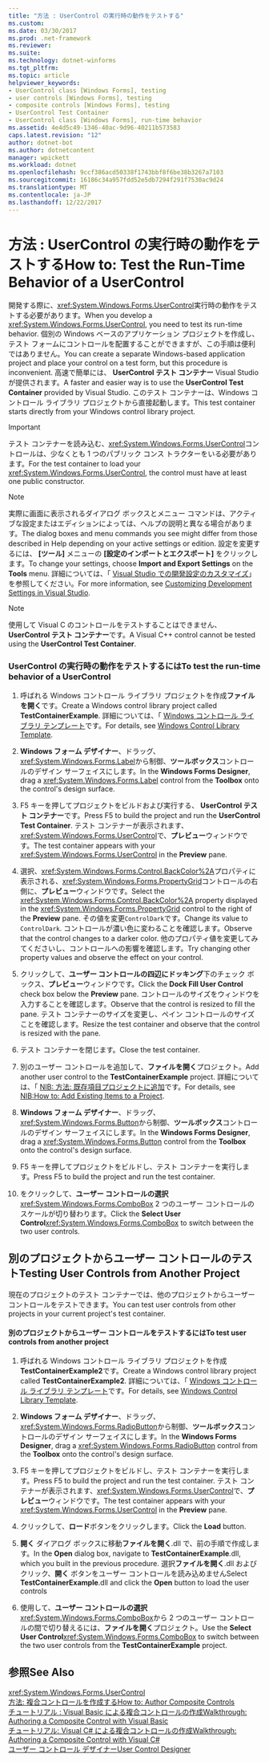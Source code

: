 ```yaml
---
title: "方法 : UserControl の実行時の動作をテストする"
ms.custom: 
ms.date: 03/30/2017
ms.prod: .net-framework
ms.reviewer: 
ms.suite: 
ms.technology: dotnet-winforms
ms.tgt_pltfrm: 
ms.topic: article
helpviewer_keywords:
- UserControl class [Windows Forms], testing
- user controls [Windows Forms], testing
- composite controls [Windows Forms], testing
- UserControl Test Container
- UserControl class [Windows Forms], run-time behavior
ms.assetid: 4e4d5c49-1346-40ac-9d96-40211b573583
caps.latest.revision: "12"
author: dotnet-bot
ms.author: dotnetcontent
manager: wpickett
ms.workload: dotnet
ms.openlocfilehash: 9ccf386acd50338f1743bbf8f6be38b3267a7103
ms.sourcegitcommit: 16186c34a957fdd52e5db7294f291f7530ac9d24
ms.translationtype: MT
ms.contentlocale: ja-JP
ms.lasthandoff: 12/22/2017
---
```

# <a name="how-to-test-the-run-time-behavior-of-a-usercontrol"></a><span data-ttu-id="c7b99-102">方法 : UserControl の実行時の動作をテストする</span><span class="sxs-lookup"><span data-stu-id="c7b99-102">How to: Test the Run-Time Behavior of a UserControl</span></span>
<span data-ttu-id="c7b99-103">開発する際に、<xref:System.Windows.Forms.UserControl>実行時の動作をテストする必要があります。</span><span class="sxs-lookup"><span data-stu-id="c7b99-103">When you develop a <xref:System.Windows.Forms.UserControl>, you need to test its run-time behavior.</span></span> <span data-ttu-id="c7b99-104">個別の Windows ベースのアプリケーション プロジェクトを作成し、テスト フォームにコントロールを配置することができますが、この手順は便利ではありません。</span><span class="sxs-lookup"><span data-stu-id="c7b99-104">You can create a separate Windows-based application project and place your control on a test form, but this procedure is inconvenient.</span></span> <span data-ttu-id="c7b99-105">高速で簡単には、 **UserControl テスト コンテナー** Visual Studio が提供されます。</span><span class="sxs-lookup"><span data-stu-id="c7b99-105">A faster and easier way is to use the **UserControl Test Container** provided by Visual Studio.</span></span> <span data-ttu-id="c7b99-106">このテスト コンテナーは、Windows コントロール ライブラリ プロジェクトから直接起動します。</span><span class="sxs-lookup"><span data-stu-id="c7b99-106">This test container starts directly from your Windows control library project.</span></span>  
  
> [!IMPORTANT]
>  <span data-ttu-id="c7b99-107">テスト コンテナーを読み込む、<xref:System.Windows.Forms.UserControl>コントロールは、少なくとも 1 つのパブリック コンス トラクターをいる必要があります。</span><span class="sxs-lookup"><span data-stu-id="c7b99-107">For the test container to load your <xref:System.Windows.Forms.UserControl>, the control must have at least one public constructor.</span></span>  
  
> [!NOTE]
>  <span data-ttu-id="c7b99-108">実際に画面に表示されるダイアログ ボックスとメニュー コマンドは、アクティブな設定またはエディションによっては、ヘルプの説明と異なる場合があります。</span><span class="sxs-lookup"><span data-stu-id="c7b99-108">The dialog boxes and menu commands you see might differ from those described in Help depending on your active settings or edition.</span></span> <span data-ttu-id="c7b99-109">設定を変更するには、 **[ツール]** メニューの **[設定のインポートとエクスポート]** をクリックします。</span><span class="sxs-lookup"><span data-stu-id="c7b99-109">To change your settings, choose **Import and Export Settings** on the **Tools** menu.</span></span> <span data-ttu-id="c7b99-110">詳細については、「 [Visual Studio での開発設定のカスタマイズ](http://msdn.microsoft.com/en-us/22c4debb-4e31-47a8-8f19-16f328d7dcd3)」を参照してください。</span><span class="sxs-lookup"><span data-stu-id="c7b99-110">For more information, see [Customizing Development Settings in Visual Studio](http://msdn.microsoft.com/en-us/22c4debb-4e31-47a8-8f19-16f328d7dcd3).</span></span>  
  
> [!NOTE]
>  <span data-ttu-id="c7b99-111">使用して Visual C のコントロールをテストすることはできません、 **UserControl テスト コンテナー**です。</span><span class="sxs-lookup"><span data-stu-id="c7b99-111">A Visual C++ control cannot be tested using the **UserControl Test Container**.</span></span>  
  
### <a name="to-test-the-run-time-behavior-of-a-usercontrol"></a><span data-ttu-id="c7b99-112">UserControl の実行時の動作をテストするには</span><span class="sxs-lookup"><span data-stu-id="c7b99-112">To test the run-time behavior of a UserControl</span></span>  
  
1.  <span data-ttu-id="c7b99-113">呼ばれる Windows コントロール ライブラリ プロジェクトを作成**ファイルを開く**です。</span><span class="sxs-lookup"><span data-stu-id="c7b99-113">Create a Windows control library project called **TestContainerExample**.</span></span> <span data-ttu-id="c7b99-114">詳細については、「 [Windows コントロール ライブラリ テンプレート](http://msdn.microsoft.com/en-us/722f4e2d-1310-4ed5-8f33-593337ab66b4)です。</span><span class="sxs-lookup"><span data-stu-id="c7b99-114">For details, see [Windows Control Library Template](http://msdn.microsoft.com/en-us/722f4e2d-1310-4ed5-8f33-593337ab66b4).</span></span>  
  
2.  <span data-ttu-id="c7b99-115">**Windows フォーム デザイナー**、ドラッグ、<xref:System.Windows.Forms.Label>から制御、**ツールボックス**コントロールのデザイン サーフェイスにします。</span><span class="sxs-lookup"><span data-stu-id="c7b99-115">In the **Windows Forms Designer**, drag a <xref:System.Windows.Forms.Label> control from the **Toolbox** onto the control's design surface.</span></span>  
  
3.  <span data-ttu-id="c7b99-116">F5 キーを押してプロジェクトをビルドおよび実行する、 **UserControl テスト コンテナー**です。</span><span class="sxs-lookup"><span data-stu-id="c7b99-116">Press F5 to build the project and run the **UserControl Test Container**.</span></span> <span data-ttu-id="c7b99-117">テスト コンテナーが表示されます、<xref:System.Windows.Forms.UserControl>で、**プレビュー**ウィンドウです。</span><span class="sxs-lookup"><span data-stu-id="c7b99-117">The test container appears with your <xref:System.Windows.Forms.UserControl> in the **Preview** pane.</span></span>  
  
4.  <span data-ttu-id="c7b99-118">選択、<xref:System.Windows.Forms.Control.BackColor%2A>プロパティに表示される、<xref:System.Windows.Forms.PropertyGrid>コントロールの右側に、**プレビュー**ウィンドウです。</span><span class="sxs-lookup"><span data-stu-id="c7b99-118">Select the <xref:System.Windows.Forms.Control.BackColor%2A> property displayed in the <xref:System.Windows.Forms.PropertyGrid> control to the right of the **Preview** pane.</span></span> <span data-ttu-id="c7b99-119">その値を変更`ControlDark`です。</span><span class="sxs-lookup"><span data-stu-id="c7b99-119">Change its value to `ControlDark`.</span></span> <span data-ttu-id="c7b99-120">コントロールが濃い色に変わることを確認します。</span><span class="sxs-lookup"><span data-stu-id="c7b99-120">Observe that the control changes to a darker color.</span></span> <span data-ttu-id="c7b99-121">他のプロパティ値を変更してみてくださいし、コントロールへの影響を確認します。</span><span class="sxs-lookup"><span data-stu-id="c7b99-121">Try changing other property values and observe the effect on your control.</span></span>  
  
5.  <span data-ttu-id="c7b99-122">クリックして、**ユーザー コントロールの四辺にドッキング**下のチェック ボックス、**プレビュー**ウィンドウです。</span><span class="sxs-lookup"><span data-stu-id="c7b99-122">Click the **Dock Fill User Control** check box below the **Preview** pane.</span></span> <span data-ttu-id="c7b99-123">コントロールのサイズをウィンドウを入力することを確認します。</span><span class="sxs-lookup"><span data-stu-id="c7b99-123">Observe that the control is resized to fill the pane.</span></span> <span data-ttu-id="c7b99-124">テスト コンテナーのサイズを変更し、ペイン コントロールのサイズことを確認します。</span><span class="sxs-lookup"><span data-stu-id="c7b99-124">Resize the test container and observe that the control is resized with the pane.</span></span>  
  
6.  <span data-ttu-id="c7b99-125">テスト コンテナーを閉じます。</span><span class="sxs-lookup"><span data-stu-id="c7b99-125">Close the test container.</span></span>  
  
7.  <span data-ttu-id="c7b99-126">別のユーザー コントロールを追加して、**ファイルを開く**プロジェクト。</span><span class="sxs-lookup"><span data-stu-id="c7b99-126">Add another user control to the **TestContainerExample** project.</span></span> <span data-ttu-id="c7b99-127">詳細については、「 [NIB: 方法: 既存項目プロジェクトに追加](http://msdn.microsoft.com/en-us/15f4cfb7-78ab-457f-9f14-099a25a6a2d3)です。</span><span class="sxs-lookup"><span data-stu-id="c7b99-127">For details, see [NIB:How to: Add Existing Items to a Project](http://msdn.microsoft.com/en-us/15f4cfb7-78ab-457f-9f14-099a25a6a2d3).</span></span>  
  
8.  <span data-ttu-id="c7b99-128">**Windows フォーム デザイナー**、ドラッグ、<xref:System.Windows.Forms.Button>から制御、**ツールボックス**コントロールのデザイン サーフェイスにします。</span><span class="sxs-lookup"><span data-stu-id="c7b99-128">In the **Windows Forms Designer**, drag a <xref:System.Windows.Forms.Button> control from the **Toolbox** onto the control's design surface.</span></span>  
  
9. <span data-ttu-id="c7b99-129">F5 キーを押してプロジェクトをビルドし、テスト コンテナーを実行します。</span><span class="sxs-lookup"><span data-stu-id="c7b99-129">Press F5 to build the project and run the test container.</span></span>  
  
10. <span data-ttu-id="c7b99-130">をクリックして、**ユーザー コントロールの選択**<xref:System.Windows.Forms.ComboBox> 2 つのユーザー コントロールのスケールが切り替わります。</span><span class="sxs-lookup"><span data-stu-id="c7b99-130">Click the **Select User Control**<xref:System.Windows.Forms.ComboBox> to switch between the two user controls.</span></span>  
  
## <a name="testing-user-controls-from-another-project"></a><span data-ttu-id="c7b99-131">別のプロジェクトからユーザー コントロールのテスト</span><span class="sxs-lookup"><span data-stu-id="c7b99-131">Testing User Controls from Another Project</span></span>  
 <span data-ttu-id="c7b99-132">現在のプロジェクトのテスト コンテナーでは、他のプロジェクトからユーザー コントロールをテストできます。</span><span class="sxs-lookup"><span data-stu-id="c7b99-132">You can test user controls from other projects in your current project's test container.</span></span>  
  
#### <a name="to-test-user-controls-from-another-project"></a><span data-ttu-id="c7b99-133">別のプロジェクトからユーザー コントロールをテストするには</span><span class="sxs-lookup"><span data-stu-id="c7b99-133">To test user controls from another project</span></span>  
  
1.  <span data-ttu-id="c7b99-134">呼ばれる Windows コントロール ライブラリ プロジェクトを作成**TestContainerExample2**です。</span><span class="sxs-lookup"><span data-stu-id="c7b99-134">Create a Windows control library project called **TestContainerExample2**.</span></span> <span data-ttu-id="c7b99-135">詳細については、「 [Windows コントロール ライブラリ テンプレート](http://msdn.microsoft.com/en-us/722f4e2d-1310-4ed5-8f33-593337ab66b4)です。</span><span class="sxs-lookup"><span data-stu-id="c7b99-135">For details, see [Windows Control Library Template](http://msdn.microsoft.com/en-us/722f4e2d-1310-4ed5-8f33-593337ab66b4).</span></span>  
  
2.  <span data-ttu-id="c7b99-136">**Windows フォーム デザイナー**、ドラッグ、<xref:System.Windows.Forms.RadioButton>から制御、**ツールボックス**コントロールのデザイン サーフェイスにします。</span><span class="sxs-lookup"><span data-stu-id="c7b99-136">In the **Windows Forms Designer**, drag a <xref:System.Windows.Forms.RadioButton> control from the **Toolbox** onto the control's design surface.</span></span>  
  
3.  <span data-ttu-id="c7b99-137">F5 キーを押してプロジェクトをビルドし、テスト コンテナーを実行します。</span><span class="sxs-lookup"><span data-stu-id="c7b99-137">Press F5 to build the project and run the test container.</span></span> <span data-ttu-id="c7b99-138">テスト コンテナーが表示されます、<xref:System.Windows.Forms.UserControl>で、**プレビュー**ウィンドウです。</span><span class="sxs-lookup"><span data-stu-id="c7b99-138">The test container appears with your <xref:System.Windows.Forms.UserControl> in the **Preview** pane.</span></span>  
  
4.  <span data-ttu-id="c7b99-139">クリックして、**ロード**ボタンをクリックします。</span><span class="sxs-lookup"><span data-stu-id="c7b99-139">Click the **Load** button.</span></span>  
  
5.  <span data-ttu-id="c7b99-140">**開く** ダイアログ ボックスに移動**ファイルを開く**.dll で、前の手順で作成します。</span><span class="sxs-lookup"><span data-stu-id="c7b99-140">In the **Open** dialog box, navigate to **TestContainerExample**.dll, which you built in the previous procedure.</span></span> <span data-ttu-id="c7b99-141">選択**ファイルを開く**.dll およびクリック、**開く** ボタンをユーザー コントロールを読み込めません</span><span class="sxs-lookup"><span data-stu-id="c7b99-141">Select **TestContainerExample**.dll and click the **Open** button to load the user controls</span></span>  
  
6.  <span data-ttu-id="c7b99-142">使用して、**ユーザー コントロールの選択**<xref:System.Windows.Forms.ComboBox>から 2 つのユーザー コントロールの間で切り替えるには、**ファイルを開く**プロジェクト。</span><span class="sxs-lookup"><span data-stu-id="c7b99-142">Use the **Select User Control**<xref:System.Windows.Forms.ComboBox> to switch between the two user controls from the **TestContainerExample** project.</span></span>  
  
## <a name="see-also"></a><span data-ttu-id="c7b99-143">参照</span><span class="sxs-lookup"><span data-stu-id="c7b99-143">See Also</span></span>  
 <xref:System.Windows.Forms.UserControl>  
 [<span data-ttu-id="c7b99-144">方法: 複合コントロールを作成する</span><span class="sxs-lookup"><span data-stu-id="c7b99-144">How to: Author Composite Controls</span></span>](../../../../docs/framework/winforms/controls/how-to-author-composite-controls.md)  
 [<span data-ttu-id="c7b99-145">チュートリアル : Visual Basic による複合コントロールの作成</span><span class="sxs-lookup"><span data-stu-id="c7b99-145">Walkthrough: Authoring a Composite Control with Visual Basic</span></span>](../../../../docs/framework/winforms/controls/walkthrough-authoring-a-composite-control-with-visual-basic.md)  
 [<span data-ttu-id="c7b99-146">チュートリアル: Visual C# による複合コントロールの作成</span><span class="sxs-lookup"><span data-stu-id="c7b99-146">Walkthrough: Authoring a Composite Control with Visual C#</span></span>](../../../../docs/framework/winforms/controls/walkthrough-authoring-a-composite-control-with-visual-csharp.md)  
 [<span data-ttu-id="c7b99-147">ユーザー コントロール デザイナー</span><span class="sxs-lookup"><span data-stu-id="c7b99-147">User Control Designer</span></span>](http://msdn.microsoft.com/en-us/2abb9eec-ba32-45cb-b73d-8b52a8bd6bf1)
